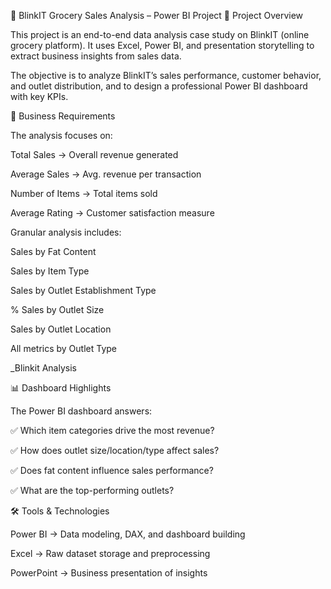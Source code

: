 🍏 BlinkIT Grocery Sales Analysis – Power BI Project
📌 Project Overview

This project is an end-to-end data analysis case study on BlinkIT (online grocery platform).
It uses Excel, Power BI, and presentation storytelling to extract business insights from sales data.

The objective is to analyze BlinkIT’s sales performance, customer behavior, and outlet distribution, and to design a professional Power BI dashboard with key KPIs.

🎯 Business Requirements

The analysis focuses on:

Total Sales → Overall revenue generated

Average Sales → Avg. revenue per transaction

Number of Items → Total items sold

Average Rating → Customer satisfaction measure

Granular analysis includes:

Sales by Fat Content

Sales by Item Type

Sales by Outlet Establishment Type

% Sales by Outlet Size

Sales by Outlet Location

All metrics by Outlet Type

_Blinkit Analysis

📊 Dashboard Highlights

The Power BI dashboard answers:

✅ Which item categories drive the most revenue?

✅ How does outlet size/location/type affect sales?

✅ Does fat content influence sales performance?

✅ What are the top-performing outlets?

🛠 Tools & Technologies

Power BI → Data modeling, DAX, and dashboard building

Excel → Raw dataset storage and preprocessing

PowerPoint → Business presentation of insights
